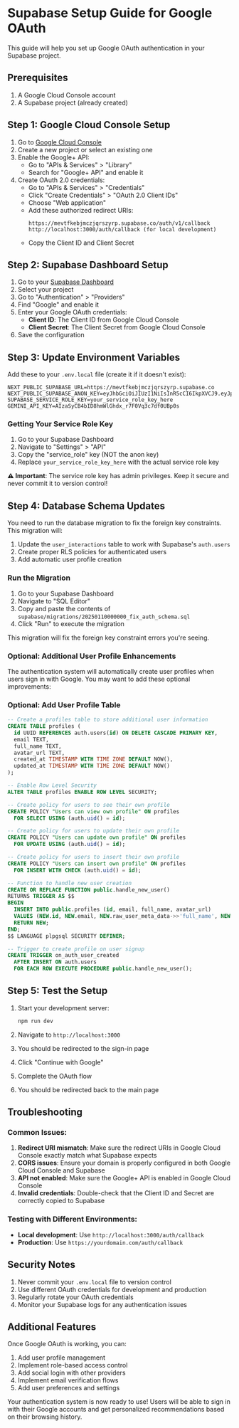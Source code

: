 # Supabase Setup Guide for Google OAuth

This guide will help you set up Google OAuth authentication in your Supabase project.

## Prerequisites

1. A Google Cloud Console account
2. A Supabase project (already created)

## Step 1: Google Cloud Console Setup

1. Go to [Google Cloud Console](https://console.cloud.google.com/)
2. Create a new project or select an existing one
3. Enable the Google+ API:
   - Go to "APIs & Services" > "Library"
   - Search for "Google+ API" and enable it
4. Create OAuth 2.0 credentials:
   - Go to "APIs & Services" > "Credentials"
   - Click "Create Credentials" > "OAuth 2.0 Client IDs"
   - Choose "Web application"
   - Add these authorized redirect URIs:
     ```
     https://mevtfkebjmczjqrszyrp.supabase.co/auth/v1/callback
     http://localhost:3000/auth/callback (for local development)
     ```
   - Copy the Client ID and Client Secret

## Step 2: Supabase Dashboard Setup

1. Go to your [Supabase Dashboard](https://app.supabase.com/)
2. Select your project
3. Go to "Authentication" > "Providers"
4. Find "Google" and enable it
5. Enter your Google OAuth credentials:
   - **Client ID**: The Client ID from Google Cloud Console
   - **Client Secret**: The Client Secret from Google Cloud Console
6. Save the configuration

## Step 3: Update Environment Variables

Add these to your `.env.local` file (create it if it doesn't exist):

```env
NEXT_PUBLIC_SUPABASE_URL=https://mevtfkebjmczjqrszyrp.supabase.co
NEXT_PUBLIC_SUPABASE_ANON_KEY=eyJhbGciOiJIUzI1NiIsInR5cCI6IkpXVCJ9.eyJpc3MiOiJzdXBhYmFzZSIsInJlZiI6Im1ldnRma2Viam1jempxcnN6eXJwIiwicm9sZSI6ImFub24iLCJpYXQiOjE3NjAwOTUyMjIsImV4cCI6MjA3NTY3MTIyMn0.IEwDccL9MmYY6HMJB02yQlrvalOViF4gJ02w685byPI
SUPABASE_SERVICE_ROLE_KEY=your_service_role_key_here
GEMINI_API_KEY=AIzaSyCB4bID8hmWlGhdx_r7F0Vq3c7df0UBp0s
```

### Getting Your Service Role Key

1. Go to your Supabase Dashboard
2. Navigate to "Settings" > "API"
3. Copy the "service_role" key (NOT the anon key)
4. Replace `your_service_role_key_here` with the actual service role key

**⚠️ Important**: The service role key has admin privileges. Keep it secure and never commit it to version control!

## Step 4: Database Schema Updates

You need to run the database migration to fix the foreign key constraints. This migration will:

1. Update the `user_interactions` table to work with Supabase's `auth.users`
2. Create proper RLS policies for authenticated users
3. Add automatic user profile creation

### Run the Migration

1. Go to your Supabase Dashboard
2. Navigate to "SQL Editor"
3. Copy and paste the contents of `supabase/migrations/20250110000000_fix_auth_schema.sql`
4. Click "Run" to execute the migration

This migration will fix the foreign key constraint errors you're seeing.

### Optional: Additional User Profile Enhancements

The authentication system will automatically create user profiles when users sign in with Google. You may want to add these optional improvements:

### Optional: Add User Profile Table

```sql
-- Create a profiles table to store additional user information
CREATE TABLE profiles (
  id UUID REFERENCES auth.users(id) ON DELETE CASCADE PRIMARY KEY,
  email TEXT,
  full_name TEXT,
  avatar_url TEXT,
  created_at TIMESTAMP WITH TIME ZONE DEFAULT NOW(),
  updated_at TIMESTAMP WITH TIME ZONE DEFAULT NOW()
);

-- Enable Row Level Security
ALTER TABLE profiles ENABLE ROW LEVEL SECURITY;

-- Create policy for users to see their own profile
CREATE POLICY "Users can view own profile" ON profiles
  FOR SELECT USING (auth.uid() = id);

-- Create policy for users to update their own profile
CREATE POLICY "Users can update own profile" ON profiles
  FOR UPDATE USING (auth.uid() = id);

-- Create policy for users to insert their own profile
CREATE POLICY "Users can insert own profile" ON profiles
  FOR INSERT WITH CHECK (auth.uid() = id);

-- Function to handle new user creation
CREATE OR REPLACE FUNCTION public.handle_new_user()
RETURNS TRIGGER AS $$
BEGIN
  INSERT INTO public.profiles (id, email, full_name, avatar_url)
  VALUES (NEW.id, NEW.email, NEW.raw_user_meta_data->>'full_name', NEW.raw_user_meta_data->>'avatar_url');
  RETURN NEW;
END;
$$ LANGUAGE plpgsql SECURITY DEFINER;

-- Trigger to create profile on user signup
CREATE TRIGGER on_auth_user_created
  AFTER INSERT ON auth.users
  FOR EACH ROW EXECUTE PROCEDURE public.handle_new_user();
```

## Step 5: Test the Setup

1. Start your development server:
   ```bash
   npm run dev
   ```

2. Navigate to `http://localhost:3000`
3. You should be redirected to the sign-in page
4. Click "Continue with Google"
5. Complete the OAuth flow
6. You should be redirected back to the main page

## Troubleshooting

### Common Issues:

1. **Redirect URI mismatch**: Make sure the redirect URIs in Google Cloud Console exactly match what Supabase expects
2. **CORS issues**: Ensure your domain is properly configured in both Google Cloud Console and Supabase
3. **API not enabled**: Make sure the Google+ API is enabled in Google Cloud Console
4. **Invalid credentials**: Double-check that the Client ID and Secret are correctly copied to Supabase

### Testing with Different Environments:

- **Local development**: Use `http://localhost:3000/auth/callback`
- **Production**: Use `https://yourdomain.com/auth/callback`

## Security Notes

1. Never commit your `.env.local` file to version control
2. Use different OAuth credentials for development and production
3. Regularly rotate your OAuth credentials
4. Monitor your Supabase logs for any authentication issues

## Additional Features

Once Google OAuth is working, you can:

1. Add user profile management
2. Implement role-based access control
3. Add social login with other providers
4. Implement email verification flows
5. Add user preferences and settings

Your authentication system is now ready to use! Users will be able to sign in with their Google accounts and get personalized recommendations based on their browsing history.
